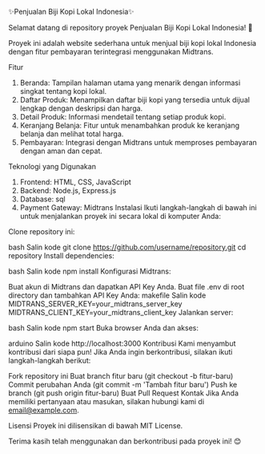 ✨Penjualan Biji Kopi Lokal Indonesia✨

Selamat datang di repository proyek Penjualan Biji Kopi Lokal Indonesia! 🎉

Proyek ini adalah website sederhana untuk menjual biji kopi lokal Indonesia dengan fitur pembayaran terintegrasi menggunakan Midtrans.

Fitur
1. Beranda: Tampilan halaman utama yang menarik dengan informasi singkat tentang kopi lokal.
2. Daftar Produk: Menampilkan daftar biji kopi yang tersedia untuk dijual lengkap dengan deskripsi dan harga.
3. Detail Produk: Informasi mendetail tentang setiap produk kopi.
4. Keranjang Belanja: Fitur untuk menambahkan produk ke keranjang belanja dan melihat total harga.
5. Pembayaran: Integrasi dengan Midtrans untuk memproses pembayaran dengan aman dan cepat.

Teknologi yang Digunakan
1. Frontend: HTML, CSS, JavaScript
2. Backend: Node.js, Express.js
3. Database: sql
4. Payment Gateway: Midtrans
Instalasi
Ikuti langkah-langkah di bawah ini untuk menjalankan proyek ini secara lokal di komputer Anda:

Clone repository ini:

bash
Salin kode
git clone https://github.com/username/repository.git
cd repository
Install dependencies:

bash
Salin kode
npm install
Konfigurasi Midtrans:

Buat akun di Midtrans dan dapatkan API Key Anda.
Buat file .env di root directory dan tambahkan API Key Anda:
makefile
Salin kode
MIDTRANS_SERVER_KEY=your_midtrans_server_key
MIDTRANS_CLIENT_KEY=your_midtrans_client_key
Jalankan server:

bash
Salin kode
npm start
Buka browser Anda dan akses:

arduino
Salin kode
http://localhost:3000
Kontribusi
Kami menyambut kontribusi dari siapa pun! Jika Anda ingin berkontribusi, silakan ikuti langkah-langkah berikut:

Fork repository ini
Buat branch fitur baru (git checkout -b fitur-baru)
Commit perubahan Anda (git commit -m 'Tambah fitur baru')
Push ke branch (git push origin fitur-baru)
Buat Pull Request
Kontak
Jika Anda memiliki pertanyaan atau masukan, silakan hubungi kami di email@example.com.

Lisensi
Proyek ini dilisensikan di bawah MIT License.

Terima kasih telah menggunakan dan berkontribusi pada proyek ini! 😊
